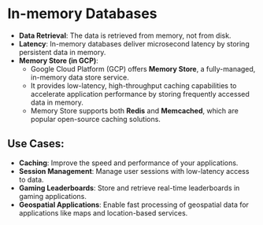 # In-memory Databases

- **Data Retrieval**: The data is retrieved from memory, not from disk.
- **Latency**: In-memory databases deliver microsecond latency by storing persistent data in memory.
- **Memory Store (in GCP)**: 
  - Google Cloud Platform (GCP) offers **Memory Store**, a fully-managed, in-memory data store service. 
  - It provides low-latency, high-throughput caching capabilities to accelerate application performance by storing frequently accessed data in memory. 
  - Memory Store supports both **Redis** and **Memcached**, which are popular open-source caching solutions.

## Use Cases:
- **Caching**: Improve the speed and performance of your applications.
- **Session Management**: Manage user sessions with low-latency access to data.
- **Gaming Leaderboards**: Store and retrieve real-time leaderboards in gaming applications.
- **Geospatial Applications**: Enable fast processing of geospatial data for applications like maps and location-based services.
